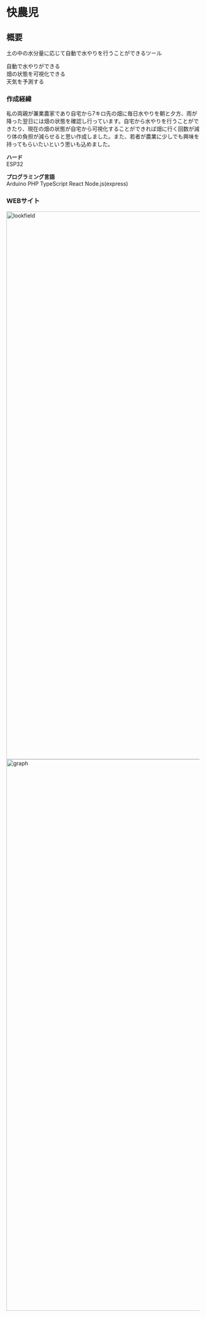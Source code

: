 # 快農児

## 概要
土の中の水分量に応じて自動で水やりを行うことができるツール<br>

自動で水やりができる<br>
畑の状態を可視化できる<br>
天気を予測する<br>
### 作成経緯

私の両親が兼業農家であり自宅から7キロ先の畑に毎日水やりを朝と夕方、雨が降った翌日には畑の状態を確認し行っています。自宅から水やりを行うことができたり、現在の畑の状態が自宅から可視化することができれば畑に行く回数が減り体の負担が減らせると思い作成しました。また、若者が農業に少しでも興味を持ってもらいたいという思いも込めました。

**ハード**<br>
ESP32

**プログラミング言語**<br>
Arduino PHP TypeScript React Node.js(express)

### WEBサイト
<img width="1426" alt="lookfield" src="https://user-images.githubusercontent.com/82006976/133895956-6303631c-ba65-492e-8794-5aea00f91707.png">

<img width="1436" alt="graph" src="https://user-images.githubusercontent.com/82006976/133895681-db9eb900-47c4-40d9-a29a-733edf500ade.png">
